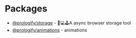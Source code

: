 # Packages

- [@prologify/storage](https://github.com/prologify/packages/tree/master/libs/storage) - 📱💻🕹A async browser storage tool
- [@prologify/animations](https://github.com/prologify/packages/tree/master/libs/animations) - animations
